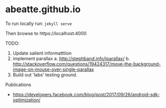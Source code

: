abeatte.github.io
=================

To run locally run:
 `jekyll serve`

Then browse to https://localhost:4000

TODO:

1. Update salient informatttion
2. implement parallax
    a. http://stephband.info/jparallax/
    b. http://stackoverflow.com/questions/19424317/move-the-background-image-on-mouse-over-single-parallax
3. Build out 'labs' testing ground.


Publications
- https://developers.facebook.com/blog/post/2017/09/26/android-sdk-optimization/
